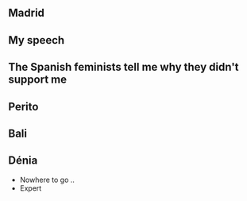 ## Madrid

## My speech

## The Spanish feminists tell me why they didn't support me

## Perito

## Bali

## Dénia

- Nowhere to go ..
- Expert
